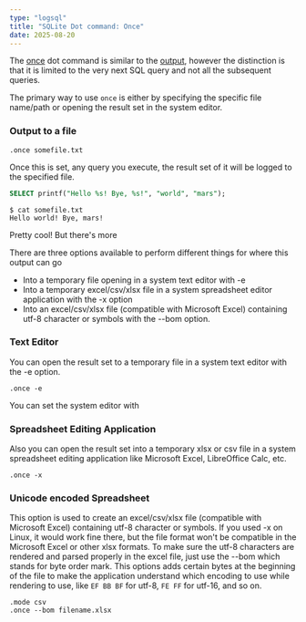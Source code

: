 ```yaml
---
type: "logsql"
title: "SQLite Dot command: Once"
date: 2025-08-20
---
```


The [once](https://sqlite.org/cli.html#writing_results_to_a_file) dot command is similar to the [output](https://sqlite.org/cli.html#writing_results_to_a_file), however the distinction is that it is limited to the very next SQL query and not all the subsequent queries.

The primary way to use `once` is either by specifying the specific file name/path or opening the result set in the system editor.

### Output to a file

```
.once somefile.txt
```

Once this is set, any query you execute, the result set of it will be logged to the specified file.

```sql
SELECT printf("Hello %s! Bye, %s!", "world", "mars");
```

```
$ cat somefile.txt
Hello world! Bye, mars!
```

Pretty cool! But there's more

There are three options available to perform different things for where this output can go

- Into a temporary file opening in a system text editor with -e
- Into a temporary excel/csv/xlsx file in a system spreadsheet editor application with the -x option
- Into an excel/csv/xlsx file (compatible with Microsoft Excel) containing utf-8 character or symbols with the --bom option.


### Text Editor

You can open the result set to a temporary file in a system text editor with the -e option.

```
.once -e
```

You can set the system editor with 


### Spreadsheet Editing Application

Also you can open the result set into a temporary xlsx or csv file in a system spreadsheet editing application like Microsoft Excel, LibreOffice Calc, etc.

```
.once -x
```


### Unicode encoded Spreadsheet

This option is used to create an excel/csv/xlsx file (compatible with Microsoft Excel) containing utf-8 character or symbols. If you used -x on Linux, it would work fine there, but the file format won't be compatible in the Microsoft Excel or other xlsx formats. To make sure the utf-8 characters are rendered and parsed properly in the excel file, just use the --bom which stands for byte order mark. This options adds certain bytes at the beginning of the file to make the application understand which encoding to use while rendering to use, like `EF BB BF` for utf-8, `FE FF` for utf-16, and so on.

```
.mode csv
.once --bom filename.xlsx
```


